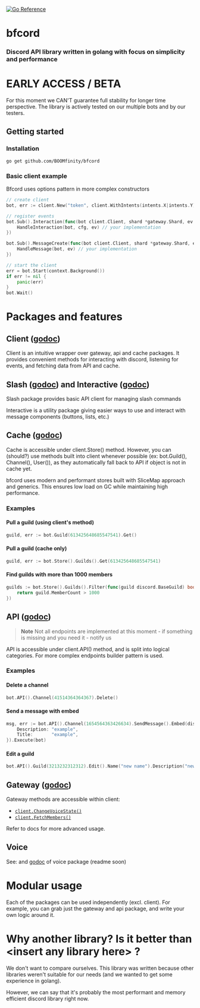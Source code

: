 [![Go Reference](https://pkg.go.dev/badge/github.com/BOOMfinity/bfcord.svg)](https://pkg.go.dev/github.com/BOOMfinity/bfcord)
# bfcord
### Discord API library written in golang with focus on simplicity and performance

# EARLY ACCESS / BETA
For this moment we CAN'T guarantee full stability for longer time perspective. The library is actively tested on our multiple bots and by our testers.

## Getting started
### Installation
```
go get github.com/BOOMfinity/bfcord
```
### Basic client example
Bfcord uses options pattern in more complex constructors
```go
// create client
bot, err := client.New("token", client.WithIntents(intents.X|intents.Y) /*other options: client.WithX()*/)

// register events
bot.Sub().Interaction(func(bot client.Client, shard *gateway.Shard, ev *interactions.Interaction) {
    HandleInteraction(bot, cfg, ev) // your implementation
})

bot.Sub().MessageCreate(func(bot client.Client, shard *gateway.Shard, ev discord.Message) {
    HandleMessage(bot, ev) // your implementation
})

// start the client
err = bot.Start(context.Background())
if err != nil {
    panic(err)
}
bot.Wait()
```

# Packages and features
## Client ([godoc]())
Client is an intuitive wrapper over gateway, api and cache packages. It provides convenient methods for interacting with discord, listening for events, and fetching data from API and cache.
## Slash ([godoc]()) and Interactive ([godoc]())
Slash package provides basic API client for managing slash commands

Interactive is a utility package giving easier ways to use and interact with message components (buttons, lists, etc.)
## Cache ([godoc]())
Cache is accessible under client.Store() method. However, you can (should?) use methods built into client whenever possible (ex: bot.Guild(), Channel(), User()), as they automatically fall back to API if object is not in cache yet.

bfcord uses modern and performant stores built with SliceMap approach and generics. This ensures low load on GC while maintaining high performance.
### Examples
#### Pull a guild (using client's method)
```go
guild, err := bot.Guild(613425648685547541).Get()
```
#### Pull a guild (cache only)
```go
guild, err := bot.Store().Guilds().Get(613425648685547541)
```
#### Find guilds with more than 1000 members
```go
guilds := bot.Store().Guilds().Filter(func(guild discord.BaseGuild) bool {
	return guild.MemberCount > 1000
})
```
## API ([godoc]())
> **Note**
> Not all endpoints are implemented at this moment - if something is missing and you need it - notify us 

API is accessible under client.API() method, and is split into logical categories.
For more complex endpoints builder pattern is used.
### Examples
#### Delete a channel
```go
bot.API().Channel(41514364364367).Delete()
```
#### Send a message with embed
```go
msg, err := bot.API().Channel(1654564363426634).SendMessage().Embed(discord.MessageEmbed{
	Description: "example",
	Title:       "example",
}).Execute(bot)
```
#### Edit a guild
```go
bot.API().Guild(3213232312312).Edit().Name("new name").Description("new description").AFKChannelID(1232312312414).Execute(bot, "test reason")
```

## Gateway ([godoc]())
Gateway methods are accessible within client:
* [`client.ChangeVoiceState()`]()
* [`client.FetchMembers()`]()

Refer to docs for more advanced usage.
## Voice
See: and [godoc]() of voice package (readme soon)

# Modular usage
Each of the packages can be used independently (excl. client). For example, you can grab just the gateway and api package, and write your own logic around it.

# Why another library? Is it better than \<insert any library here\> ?
We don't want to compare ourselves. This library was written because other libraries weren't suitable for our needs (and we wanted to get some experience in golang). 

However, we can say that it's probably the most performant and memory efficient discord library right now.
